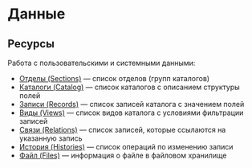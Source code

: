 # Данные

## Ресурсы

Работа с пользовательскими и системными данными:

* [Отделы (Sections)](sections.md) — список отделов (групп каталогов)
* [Каталоги (Catalog)](catalogs.md) — список каталогов с описанием структуры полей
* [Записи (Records)](records.md) — список записей каталога с значением полей
* [Виды (Views)](views.md) — список видов каталога с условиями фильтрации записей
* [Связи (Relations)](relations-relations.md) — список записей, которые ссылаются на указанную запись
* [История (Histories)](istoriya-history.md) — список операций по изменению записи
* [Файл (Files)](files.md) — информация о файле в файловом хранилище
